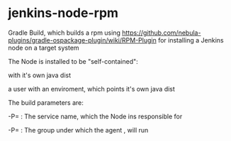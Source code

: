 # jenkins-node-rpm

Gradle Build, which builds a rpm using https://github.com/nebula-plugins/gradle-ospackage-plugin/wiki/RPM-Plugin  for installing a Jenkins node on a target system 

The Node is installed to be "self-contained": 

with it's own java dist

a user with an enviroment, which points it's own java dist


The build parameters are: 

-P=<serviceName> : The service name, which the Node ins responsible for

-P=<group> : The group under which the agent , will run

